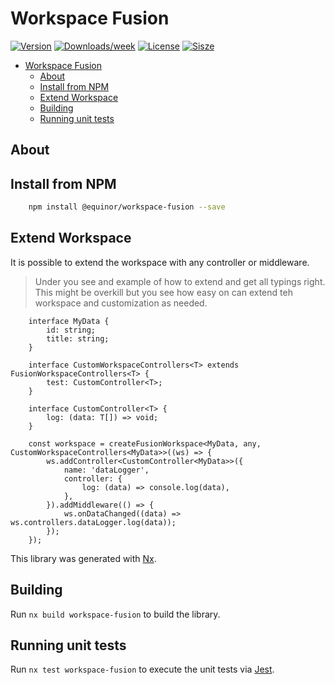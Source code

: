 # Workspace Fusion

[![Version](https://img.shields.io/npm/v/@equinor/workspace-fusion.svg)](https://npmjs.org/package/@equinor/workspace-core)
[![Downloads/week](https://img.shields.io/npm/dw/@equinor/workspace-fusion.svg)](https://npmjs.org/package/@equinor/workspace-core)
[![License](https://img.shields.io/npm/l/@equinor/workspace-fusion.svg)](https://github.com/equinor/fusion-workspace/blob/master/package.json)
[![Sisze](https://img.shields.io/bundlephobia/min/@equinor/workspace-fusion)](https://npmjs.org/package/@equinor/workspace-core)

- [Workspace Fusion](#workspace-fusion)
  - [About](#about)
  - [Install from NPM](#install-from-npm)
  - [Extend Workspace](#extend-workspace)
  - [Building](#building)
  - [Running unit tests](#running-unit-tests)

## About

## Install from NPM

```sh
    npm install @equinor/workspace-fusion --save
```

## Extend Workspace

It is possible to extend the workspace with any controller or middleware.

> Under you see and example of how to extend and get all typings right. This might be overkill but you see
> how easy on can extend teh workspace and customization as needed.

```TS
    interface MyData {
        id: string;
        title: string;
    }

    interface CustomWorkspaceControllers<T> extends FusionWorkspaceControllers<T> {
        test: CustomController<T>;
    }

    interface CustomController<T> {
        log: (data: T[]) => void;
    }

    const workspace = createFusionWorkspace<MyData, any, CustomWorkspaceControllers<MyData>>((ws) => {
        ws.addController<CustomController<MyData>>({
            name: 'dataLogger',
            controller: {
                log: (data) => console.log(data),
            },
        }).addMiddleware(() => {
            ws.onDataChanged((data) => ws.controllers.dataLogger.log(data));
        });
    });

```

This library was generated with [Nx](https://nx.dev).

## Building

Run `nx build workspace-fusion` to build the library.

## Running unit tests

Run `nx test workspace-fusion` to execute the unit tests via [Jest](https://jestjs.io).
